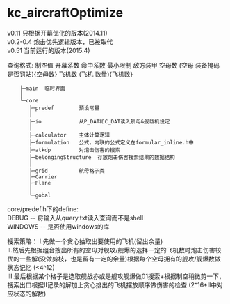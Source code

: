 kc_aircraftOptimize
===================
v0.11 只根据开幕优化的版本(2014.11)  
v0.2-0.4 炮击优先逻辑版本，已被取代  
v0.51 当前运行的版本(2015.4)

查询格式:
制空值 开幕系数 命中系数 最小限制 敌方装甲 空母数 (空母 装备掩码 是否罚站){空母数} 飞机数 (飞机 数量){飞机数}


        ├─main  临时界面
        │
        └─core
           ├─predef        预设常量
           │
           ├─io            从P_DAT和C_DAT读入航母&舰载机设定
           │
           ├─calculator    主体计算逻辑
           ├─formulation   公式，内联的公式定义在formular_inline.h中
           ├─atkdp         对炮击伤害的搜索
           ├─belongingStructure  存放炮击伤害搜索结果的数据结构
           │
           ├─grid          航母格子类
           ├─Carrier
           ├─Plane
           │
           └─gobal

core/predef.h下的define:  
DEBUG -- 将输入从query.txt读入查询而不是shell  
WINDOWS -- 是否使用windows的库  

搜索策略：
I.先做一个贪心抽取出要使用的飞机(留出余量)  
II.然后先根据组合搜出所有的空母对舰攻/舰爆的选择一定的飞机数时炮击伤害较优的一些解(没做剪枝，也是留有一定的余量)根据每个空母拥有的舰攻/舰爆数做状态记忆 (<4^12)  
III.最后根据某个格子是选取舰战亦或是舰攻舰爆做01搜索+根据制空稍微剪一下，搜索出口根据II记录的解加上贪心排出的飞机摆放顺序做伤害的检查 (2^16*II中对应状态的解数)  
